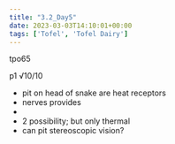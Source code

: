 ```yaml
---
title: "3.2_Day5"
date: 2023-03-03T14:10:01+00:00
tags: ['Tofel', 'Tofel Dairy']
---
```

tpo65

p1 √10/10

- pit on head of snake are heat receptors
- nerves provides
- 
- 2 possibility; but only thermal
- can pit stereoscopic vision?
